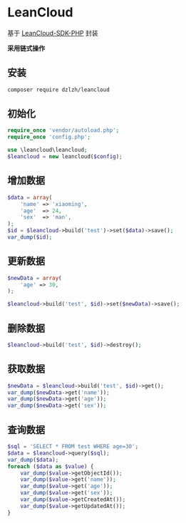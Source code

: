 # LeanCloud

基于 [LeanCloud-SDK-PHP](https://leancloud.cn/docs/sdk_setup-php.html) 封装

__采用链式操作__

## 安装

```sh
composer require dzlzh/leancloud
```

## 初始化

```php
require_once 'vendor/autoload.php';
require_once 'config.php';

use \leancloud\leancloud;
$leancloud = new leancloud($config);
```

## 增加数据

```php
$data = array(
    'name' => 'xiaoming',
    'age'  => 24,
    'sex'  => 'man',
);
$id = $leancloud->build('test')->set($data)->save();
var_dump($id);
```

## 更新数据

```php
$newData = array(
    'age' => 30,
);

$leancloud->build('test', $id)->set($newData)->save();
```

## 删除数据

```php
$leancloud->build('test', $id)->destroy();
```

## 获取数据

```php
$newData = $leancloud->build('test', $id)->get();
var_dump($newData->get('name'));
var_dump($newData->get('age'));
var_dump($newData->get('sex'));
```

## 查询数据

```php
$sql = 'SELECT * FROM test WHERE age=30';
$data = $leancloud->query($sql);
var_dump($data);
foreach ($data as $value) {
    var_dump($value->getObjectId());
    var_dump($value->get('name'));
    var_dump($value->get('age'));
    var_dump($value->get('sex'));
    var_dump($value->getCreatedAt());
    var_dump($value->getUpdatedAt());
}
```

